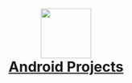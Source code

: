 <h1 align="center">
  <a href="https://github.com/raveerocks/android">
    <img  width=100 src="https://user-images.githubusercontent.com/53185091/167339458-3a898fff-29b4-4e0d-a579-a31448c8ffa5.png"> 
    <br>Android Projects
  </a>
</h1>



